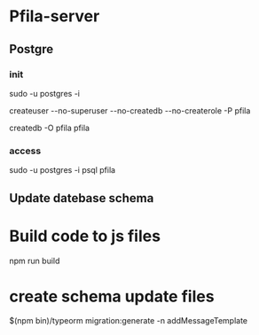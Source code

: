 # Pfila-server

## Postgre 
### init
sudo -u postgres -i

createuser --no-superuser --no-createdb --no-createrole -P pfila

createdb -O pfila pfila

### access
sudo -u postgres -i
psql pfila


## Update datebase schema
# Build code to js files
npm run build
# create schema update files 
$(npm bin)/typeorm migration:generate -n addMessageTemplate
